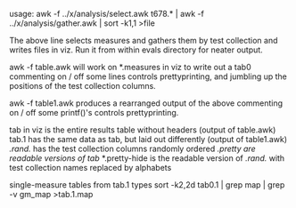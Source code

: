 usage:
awk -f ../x/analysis/select.awk t678.* | awk -f ../x/analysis/gather.awk | sort -k1,1 >file

The above line selects measures and gathers them by test collection
and writes files in viz. Run it from within evals directory for neater
output.

awk -f table.awk will work on *.measures in viz to write out a tab0
commenting on / off some lines controls prettyprinting, and jumbling
up the positions of the test collection columns.

awk -f table1.awk produces a rearranged output of the above
commenting on / off some printf()'s controls prettyprinting.

tab in viz is the entire results table without headers (output of table.awk)
tab.1 has the same data as tab, but laid out differently (output of table1.awk)
*.rand.* has the test collection columns randomly ordered
*.pretty are readable versions of tab*
*.pretty-hide is the readable version of *.rand.* with test collection names replaced by alphabets

single-measure tables from tab.1 types
sort -k2,2d tab0.1 | grep map | grep -v gm_map >tab.1.map